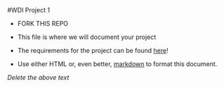 #WDI Project 1

* FORK THIS REPO

* This file is where we will document your project

* The requirements for the project can be found [here](https://github.com/sf-wdi-18/notes/blob/master/projects/project_1.md)! 

* Use either HTML or, even better, [markdown](https://github.com/adam-p/markdown-here/wiki/Markdown-Cheatsheet) to format this document.

*Delete the above text*
